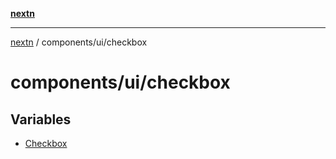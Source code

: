[**nextn**](../../../README.md)

***

[nextn](../../../modules.md) / components/ui/checkbox

# components/ui/checkbox

## Variables

- [Checkbox](variables/Checkbox.md)
